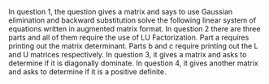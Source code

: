 In question 1, the question gives a matrix and says to use Gaussian elimination and backward substitution solve the following linear system of equations written in augmented matrix format. In question 2 there are three parts and all of them require the use of LU Factorization. Part a requires printing out the matrix determinant. Parts b and c require printing out the L and U matrices respectively. In question 3, it gives a matrix and asks to determine if it is diagonally dominate. In question 4, it gives another matrix and asks to determine if it is a positive definite. 


